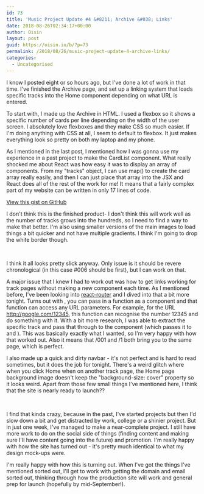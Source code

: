 ```yaml
---
id: 73
title: 'Music Project Update #4 &#8211; Archive &#038; Links'
date: 2018-08-26T02:34:17+00:00
author: Oisin
layout: post
guid: https://oisin.io/b/?p=73
permalink: /2018/08/26/music-project-update-4-archive-links/
categories:
  - Uncategorised
---
```

I know I posted eight or so hours ago, but I've done a lot of work in that time. I've finished the Archive page, and set up a linking system that loads specific tracks into the Home component depending on what URL is entered.

To start with, I made up the Archive in HTML. I used a flexbox so it shows a specific number of cards per line depending on the width of the user screen. I absolutely love flexboxes and they make CSS so much easier. If I'm doing anything with CSS at all, I seem to default to flexbox. It just makes everything look so pretty on both my laptop and my phone.

<!--more-->

As I mentioned in the last post, I mentioned how I was gonna use my experience in a past project to make the CardList component. What really shocked me about React was how easy it was to display an array of components. From my "tracks" object, I can use map() to create the card array really easily, and then I can just place that array into the JSX and React does all of the rest of the work for me! It means that a fairly complex part of my website can be written in only 17 lines of code.

<div class="wp-block-coblocks-gist wp-block-coblocks-gist--no-meta">
  <noscript>
    <a href="https://gist.github.com/oisinq/9911de3906eeb6f16ffd1af80c6ff35b">View this gist on GitHub</a>
  </noscript>
</div>

I don't think this is the finished product- I don't think this will work well as the number of tracks grows into the hundreds, so I need to find a way to make that better. I'm also using smaller versions of the main images to load things a bit quicker and not have multiple gradients. I think I'm going to drop the white border though.

<img src="/img/08/Screen-Shot-2018-08-26-at-01.49.25.png" alt="" class="wp-image-72" srcset="/img/08/Screen-Shot-2018-08-26-at-01.49.25.png 1000w, /img/08/Screen-Shot-2018-08-26-at-01.49.25-300x168.png 300w, /img/08/Screen-Shot-2018-08-26-at-01.49.25-768x429.png 768w, /img/08/Screen-Shot-2018-08-26-at-01.49.25-640x358.png 640w" sizes="(max-width: 1000px) 100vw, 1000px" />

I think it all looks pretty slick anyway. Only issue is it should be revere chronological (in this case #006 should be first), but I can work on that.

A major issue that I knew I had to work out was how to get links working for track pages without making a new component each time. As I mentioned before, I've been looking into [react-router](https://github.com/ReactTraining/react-router) and I dived into that a bit more tonight. Turns out with <Route />, you can pass in a function as a component and that function can access any URL parameters. For example, for the URL http://google.com/12345, this function can recognise the number 12345 and do something with it. With a bit more research, I was able to extract the specific track and pass that through to the <Home /> component (which passes it to <Track/> and <Description/>). This was basically exactly what I wanted, so I'm very happy with how that worked out. Also it means that /001 and /1 both bring you to the same page, which is perfect.

I also made up a quick and dirty navbar - it's not perfect and is hard to read sometimes, but it does the job for tonight. There's a weird glitch where when you click Home when on another track page, the Home page background image doesn't keep the "background-size: cover" property so it looks weird. Apart from those few small things I've mentioned here, I think that the site is nearly ready to launch??

<img src="/img/08/Screen-Shot-2018-08-26-at-01.35.58.png" alt="" class="wp-image-71" srcset="/img/08/Screen-Shot-2018-08-26-at-01.35.58.png 1000w, /img/08/Screen-Shot-2018-08-26-at-01.35.58-300x168.png 300w, /img/08/Screen-Shot-2018-08-26-at-01.35.58-768x429.png 768w, /img/08/Screen-Shot-2018-08-26-at-01.35.58-640x358.png 640w" sizes="(max-width: 1000px) 100vw, 1000px" />

I find that kinda crazy, because in the past, I've started projects but then I'd slow down a bit and get distracted by work, college or a shinier project. But in just one week, I've managed to make a near-complete project. I still have more work to do on the social side of things (finding content and making sure I'll have content going into the future) and promotion. I'm really happy with how the site has turned out - it's pretty much identical to what my design mock-ups were.

I'm really happy with how this is turning out. When I've got the things I've mentioned sorted out, I'll get to work with getting the domain and email sorted out, thinking through how the production site will work and general prep for launch (hopefully by mid-September!).